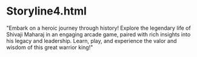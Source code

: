 # Storyline4.html
 "Embark on a heroic journey through history! Explore the legendary life of Shivaji Maharaj in an engaging arcade game, paired with rich insights into his legacy and leadership. Learn, play, and experience the valor and wisdom of this great warrior king!"
